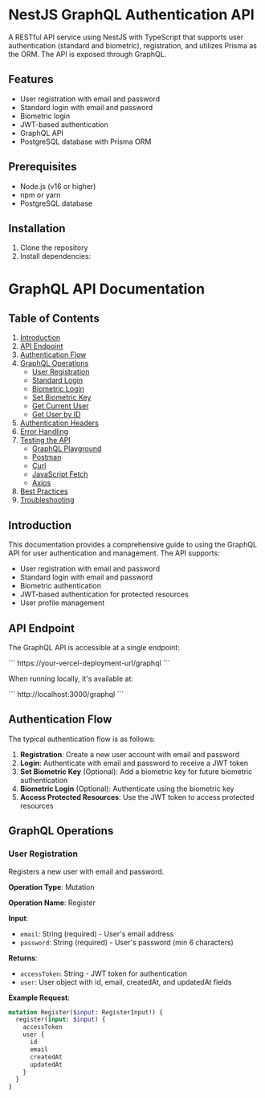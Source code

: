 
# NestJS GraphQL Authentication API

A RESTful API service using NestJS with TypeScript that supports user authentication (standard and biometric), registration, and utilizes Prisma as the ORM. The API is exposed through GraphQL.

## Features

- User registration with email and password
- Standard login with email and password
- Biometric login
- JWT-based authentication
- GraphQL API
- PostgreSQL database with Prisma ORM

## Prerequisites

- Node.js (v16 or higher)
- npm or yarn
- PostgreSQL database

## Installation

1. Clone the repository
2. Install dependencies:



# GraphQL API Documentation

## Table of Contents

1. [Introduction](#introduction)
2. [API Endpoint](#api-endpoint)
3. [Authentication Flow](#authentication-flow)
4. [GraphQL Operations](#graphql-operations)
   - [User Registration](#user-registration)
   - [Standard Login](#standard-login)
   - [Biometric Login](#biometric-login)
   - [Set Biometric Key](#set-biometric-key)
   - [Get Current User](#get-current-user)
   - [Get User by ID](#get-user-by-id)
5. [Authentication Headers](#authentication-headers)
6. [Error Handling](#error-handling)
7. [Testing the API](#testing-the-api)
   - [GraphQL Playground](#graphql-playground)
   - [Postman](#postman)
   - [Curl](#curl)
   - [JavaScript Fetch](#javascript-fetch)
   - [Axios](#axios)
8. [Best Practices](#best-practices)
9. [Troubleshooting](#troubleshooting)

## Introduction

This documentation provides a comprehensive guide to using the GraphQL API for user authentication and management. The API supports:

- User registration with email and password
- Standard login with email and password
- Biometric authentication
- JWT-based authentication for protected resources
- User profile management

## API Endpoint

The GraphQL API is accessible at a single endpoint:

\`\`\`
https://your-vercel-deployment-url/graphql
\`\`\`

When running locally, it's available at:

\`\`\`
http://localhost:3000/graphql
\`\`\`

## Authentication Flow

The typical authentication flow is as follows:

1. **Registration**: Create a new user account with email and password
2. **Login**: Authenticate with email and password to receive a JWT token
3. **Set Biometric Key** (Optional): Add a biometric key for future biometric authentication
4. **Biometric Login** (Optional): Authenticate using the biometric key
5. **Access Protected Resources**: Use the JWT token to access protected resources

## GraphQL Operations

### User Registration

Registers a new user with email and password.

**Operation Type**: Mutation

**Operation Name**: Register

**Input**:
- `email`: String (required) - User's email address
- `password`: String (required) - User's password (min 6 characters)

**Returns**:
- `accessToken`: String - JWT token for authentication
- `user`: User object with id, email, createdAt, and updatedAt fields

**Example Request**:

```graphql
mutation Register($input: RegisterInput!) {
  register(input: $input) {
    accessToken
    user {
      id
      email
      createdAt
      updatedAt
    }
  }
}
